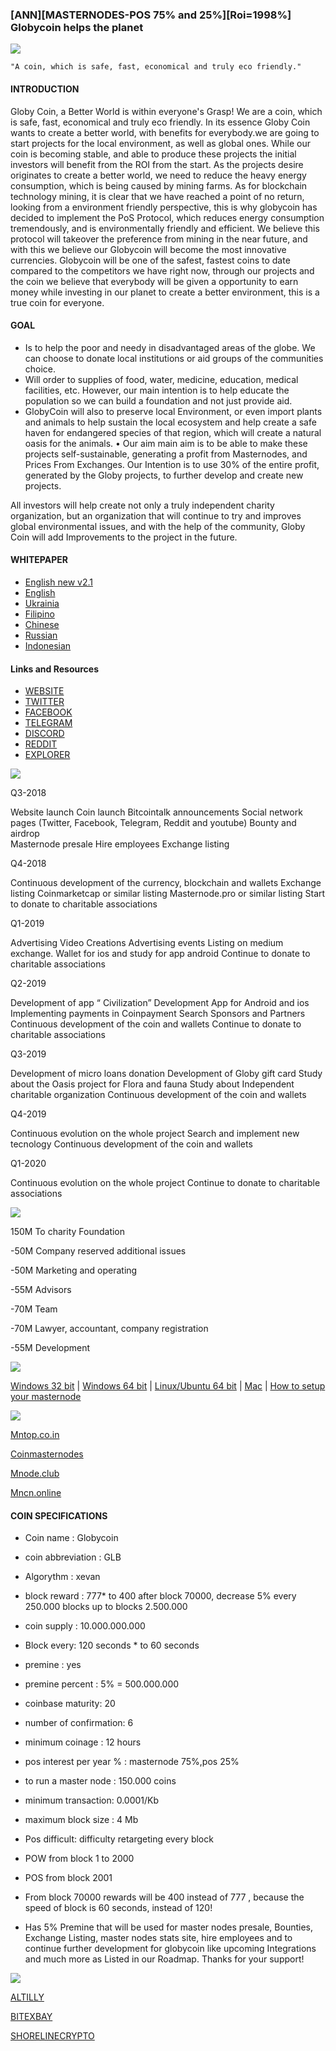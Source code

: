 ### [ANN][MASTERNODES-POS 75% and 25%][Roi=1998%] Globycoin helps the planet

![](https://ip.bitcointalk.org/?u=https%3A%2F%2Fglobycoin.org%2Flogos%2Flogox.png&t=592&c=1OmIobF7j_M7Ug)

    "A coin, which is safe, fast, economical and truly eco friendly."


#### INTRODUCTION

Globy Coin, a Better World is within everyone's Grasp! We are a coin, which is safe, fast, economical and truly eco friendly. In its essence Globy Coin wants to create a better world, with benefits for everybody.we are going to start projects for the local environment, as well as global ones. While our coin is becoming stable, and able to produce these projects the initial investors will benefit from the ROI from the start. As the projects desire originates to create a better world, we need to reduce the heavy energy consumption, which is being caused by mining farms. As for blockchain technology mining, it is clear that we have reached a point of no return, looking from a environment friendly perspective, this is why globycoin has decided to implement the PoS Protocol, which reduces energy consumption tremendously, and is environmentally friendly and efficient.  We believe this protocol will takeover the preference from mining in the near future, and with this we believe our Globycoin will become the most innovative currencies. Globycoin will be one of the safest, fastest coins to date compared to the competitors we have right now, through our projects and the coin we believe that everybody will be given a opportunity to earn money while investing in our planet to create a better environment, this is a true coin for everyone.


#### GOAL

- Is to help the poor and needy in disadvantaged areas of the globe. We can choose to donate local institutions or aid groups of the communities choice.
- Will order to supplies of food, water, medicine, education, medical facilities, etc. However, our main intention is to help educate the population so we can build a foundation and not just provide aid.
- GlobyCoin will also to preserve local Environment, or even import plants and animals to help sustain the local ecosystem and help create a safe haven for endangered species of that region, which will create a natural oasis for the animals.
• Our aim main aim is to be able to make these projects self-sustainable, generating a profit from Masternodes, and Prices From Exchanges. Our Intention is to use 30% of the entire profit, generated by the Globy projects, to further develop and create new projects.

All investors will help create not only a truly independent charity organization, but an organization that will continue to try and improves global environmental issues, and with the help of the community, Globy Coin will add Improvements to the project in the future.


#### WHITEPAPER

- [English new v2.1](https://globycoin.org/pdf/whitepaper-v2.1-en.pdf)
- [English](https://globycoin.org/pdf/whitepaper-en.pdf)
- [Ukrainia](https://globycoin.org/pdf/whitepaper-ukr.pdf) 
- [Filipino](https://globycoin.org/pdf/whitepaper-fili.pdf)
- [Chinese](https://www.globycoin.org/pdf/whitepaper-cn.pdf)
- [Russian](https://www.globycoin.org/pdf/whitepaper-russian.pdf)
- [Indonesian](https://www.globycoin.org/pdf/whitepaper-id.pdf)


#### Links and Resources

- [WEBSITE](https://globycoin.org/)
- [TWITTER](https://twitter.com/globycoin)
- [FACEBOOK](https://www.facebook.com/Globycoin)
- [TELEGRAM](https://t.me/globycoin)
- [DISCORD](https://discordapp.com/invite/bE5yubp)
- [REDDIT](https://www.reddit.com/user/Globycoin)
- [EXPLORER](https://globycoinexplorer.com/) 

![](https://ip.bitcointalk.org/?u=https%3A%2F%2Fmedia.discordapp.net%2Fattachments%2F439431910121275392%2F470221078711631883%2FIMG_20180721_212513_222.jpg%3Fwidth%3D950%26height%3D116&t=592&c=6okvAeg9waSfkA)

Q3-2018

Website launch
Coin launch
Bitcointalk announcements
Social network pages (Twitter, Facebook, Telegram, Reddit and youtube)
Bounty and airdrop  
Masternode presale
Hire employees
Exchange listing


Q4-2018

Continuous development of the currency, blockchain and wallets
Exchange listing
Coinmarketcap or similar listing
Masternode.pro or similar listing
Start to donate to charitable associations


Q1-2019

Advertising Video Creations
Advertising events
Listing on medium exchange.
Wallet for ios and study for app android 
Continue to donate to charitable associations


Q2-2019

Development of app  “ Civilization”
Development App for Android and ios
Implementing payments in Coinpayment
Search Sponsors and Partners
Continuous development of the coin and wallets 
Continue to donate to charitable associations



Q3-2019

Development of micro loans donation
Development of Globy gift card
Study about the Oasis project for Flora and fauna
Study about  Independent charitable organization
Continuous development of the coin and wallets



Q4-2019

Continuous evolution on the whole project
Search and implement new tecnology
Continuous development of the coin and wallets



Q1-2020

Continuous evolution on the whole project
Continue to donate to charitable associations


![](https://ip.bitcointalk.org/?u=https%3A%2F%2Fcdn.discordapp.com%2Fattachments%2F439431910121275392%2F470221099754323999%2FIMG_20180721_212510_107.jpg&t=592&c=LA7I6mOIJikUjQ)

150M To charity Foundation

-50M Company reserved additional issues

-50M Marketing and operating

-55M Advisors

-70M Team

-70M Lawyer, accountant, company registration

-55M Development


![](https://ip.bitcointalk.org/?u=https%3A%2F%2Fcdn.discordapp.com%2Fattachments%2F439431910121275392%2F470220989540728872%2FIMG_20180721_212524_153.jpg&t=592&c=lTImP2eIO8MJsQ)

[Windows 32 bit](https://github.com/Globycoin/glbcore/releases/download/1.0.0.0/Windows32bit.zip) | [Windows 64 bit](https://github.com/Globycoin/glbcore/releases/download/1.0.0.0/Windows64bit.zip) | [Linux/Ubuntu 64 bit](https://github.com/Globycoin/glbcore/releases/download/1.0.0.0/Ubuntu1604.zip) |  [Mac](https://github.com/Globycoin/glbcore/releases/download/1.0.0.0/Mac.zip) | [How to setup your masternode](https://github.com/Globycoin/glbcore/wiki)


![](https://ip.bitcointalk.org/?u=https%3A%2F%2Fcdn.discordapp.com%2Fattachments%2F439431910121275392%2F470221034239426560%2FIMG_20180721_212519_199.jpg&t=592&c=zwQKvuaUM-DX7A)

[Mntop.co.in](https://mntop.co.in/)

[Coinmasternodes](https://coinmasternodes.info/)

[Mnode.club](https://mnode.club/)

[Mncn.online](https://mncn.online/coinlist/)


#### COIN SPECIFICATIONS

- Coin name : Globycoin
- coin abbreviation : GLB
- Algorythm : xevan
- block reward : 777* to 400 after block 70000,  decrease 5% every 250.000 blocks up to blocks 2.500.000
- coin supply : 10.000.000.000
- Block every: 120 seconds * to 60 seconds
- premine : yes
- premine percent : 5% = 500.000.000 
- coinbase maturity: 20
- number of confirmation: 6
- minimum coinage : 12 hours
- pos interest per year % : masternode 75%,pos 25%
- to run a master node : 150.000 coins
- minimum transaction: 0.0001/Kb
- maximum block size : 4 Mb
- Pos difficult: difficulty retargeting every block 
 
- POW from block 1 to 2000
- POS from block 2001
-  From block 70000 rewards will be 400 instead of 777 , because the speed of block is 60 seconds, instead of 120!
- Has 5% Premine that will be used for master nodes presale, Bounties, Exchange Listing, master nodes stats site, hire employees and to continue further development for globycoin like upcoming Integrations and much more as Listed in our Roadmap. Thanks for your support!


![](https://ip.bitcointalk.org/?u=https%3A%2F%2Fcdn.discordapp.com%2Fattachments%2F439431910121275392%2F470221047673651211%2FIMG_20180721_212516_621.jpg&t=592&c=4Jhvw3DHVfeXsQ)

[ALTILLY](https://www.altilly.com/market/GLB_BTC)

[BITEXBAY](https://www.bitexbay.com/Home/Orders/index/currency/GLB-BTC.html)

[SHORELINECRYPTO](https://shorelinecrypto.com/market/DOGE-GLB)